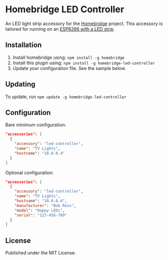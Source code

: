 # Homebridge LED Controller

An LED light strip accessory for the [Homebridge](https://github.com/nfarina/homebridge) project. This accessory is tailored for running on an [ESP8266 with a LED strip](https://github.com/squarefrog/led-controller-software).

## Installation

1. Install homebridge using: `npm install -g homebridge`
1. Install this plugin using: `npm install -g homebridge-led-controller`
1. Update your configuration file. See the sample below.

## Updating

To update, run `npm update -g homebridge-led-controller`

## Configuration

Bare minimum configuration:

```json
"accessories": [
  {
    "accessory": "led-controller",
    "name": "TV Lights",
    "hostname": "10.0.0.4"
  }
]
```

Optional configuration:

```json
"accessories": [
  {
    "accessory": "led-controller",
    "name": "TV Lights",
    "hostname": "10.0.0.4",
    "manufacturer": "Bob Ross",
    "model": "Happy LEDs",
    "serial": "123-456-789"
  }
]
```

## License
Published under the MIT License.

